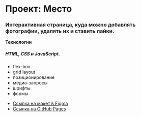 # Проект: Место

### Интерактивная страница, куда можно добавлять фотографии, удалять их и ставить лайки.

**Технологии**

##### HTML, CSS и JavaScript.

- flex-box
- grid layout
- позиционирование
- медиа-запросы
- шрифты
- формы

* [Ссылка на макет в Figma](https://www.figma.com/file/bjyvbKKJN2naO0ucURl2Z0/JavaScript.-Sprint-5?node-id=0%3A1)
* [Ссылка на GitHub Pages](https://nikitastruchkov.github.io/mesto)
